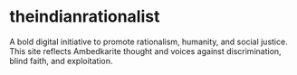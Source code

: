 # theindianrationalist
A bold digital initiative to promote rationalism, humanity, and social justice. This site reflects Ambedkarite thought and voices against discrimination, blind faith, and exploitation.
